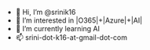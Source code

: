 - 👋 Hi, I’m @srinik16
- 👀 I’m interested in |O365|+|Azure|+|AI|
- 🌱 I’m currently learning AI
- 📫 srini-dot-k16-at-gmail-dot-com

<!---
srinik16/srinik16 is a ✨ special ✨ repository because its `README.md` (this file) appears on your GitHub profile.
You can click the Preview link to take a look at your changes.
--->
